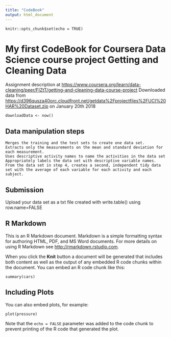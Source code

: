 ```yaml
---
title: "CodeBook"
output: html_document
---
```


```{r setup, include=FALSE}
knitr::opts_chunk$set(echo = TRUE)
```

# My first CodeBook for Coursera Data Science course project Getting and Cleaning Data
Assignment description at  https://www.coursera.org/learn/data-cleaning/peer/FIZtT/getting-and-cleaning-data-course-project
Downloaded data from https://d396qusza40orc.cloudfront.net/getdata%2Fprojectfiles%2FUCI%20HAR%20Dataset.zip on January 20th 2018

```download.file("https://d396qusza40orc.cloudfront.net/getdata%2Fprojectfiles%2FUCI%20HAR%20Dataset.zip", destfile = "projectfiles.zip")
downloadData <- now()
```

## Data manipulation steps

    Merges the training and the test sets to create one data set.
    Extracts only the measurements on the mean and standard deviation for each measurement.
    Uses descriptive activity names to name the activities in the data set
    Appropriately labels the data set with descriptive variable names.
    From the data set in step 4, creates a second, independent tidy data set with the average of each variable for each activity and each subject.




## Submission
Upload your data set as a txt file created with write.table() using row.name=FALSE






## R Markdown

This is an R Markdown document. Markdown is a simple formatting syntax for authoring HTML, PDF, and MS Word documents. For more details on using R Markdown see <http://rmarkdown.rstudio.com>.

When you click the **Knit** button a document will be generated that includes both content as well as the output of any embedded R code chunks within the document. You can embed an R code chunk like this:

```{r cars}
summary(cars)
```

## Including Plots

You can also embed plots, for example:

```{r pressure, echo=FALSE}
plot(pressure)
```

Note that the `echo = FALSE` parameter was added to the code chunk to prevent printing of the R code that generated the plot.

